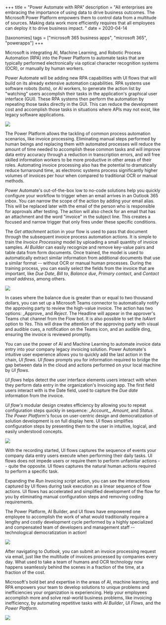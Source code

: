 +++
title = "Power Automate with RPA"
description = "All enterprises are embracing the importance of using data to drive business outcomes. The Microsoft Power Platform empowers them to control data from a multitude of sources. Making data work more efficiently requires that all employees can deploy it to drive business impact. "
date = 2020-04-14

[taxonomies]
tags = ["microsoft 365 business apps", "microsoft 365", "powerapps"]
+++

Microsoft is integrating AI, Machine Learning, and Robotic Process
Automation (RPA) into the Power Platform to automate tasks that
are typically performed electronically via optical character recognition
systems (OCR), or manually by human workers.

Power Automate will be adding new RPA capabilities with UI
flows that will build on its already extensive automation capabilities.
RPA systems use software robots (bots), or AI workers, to
generate the action list by "watching" users accomplish their tasks in
the application's graphical user interface (GUI). These
RPA systems then perform the automation by repeating those
tasks directly in the GUI. This can reduce the development cost
and accomplish those tasks in situations where APIs may not
exist, like legacy software applications.

![](https://o365hq.com/images/721.png)

The Power Platform allows the tackling of common process automation scenarios,
like invoice processing. Eliminating manual steps performed by human
beings and replacing them with automated processes will reduce the
amount of time needed to accomplish these common tasks and will
improve data entry accuracy through a reduction in transcription errors,
and will free skilled information workers to be more productive in other
areas of their roles. Automating invoice processing also has the
potential to dramatically reduce turnaround time, as electronic systems
process significantly higher volumes of invoices per hour when compared
to traditional OCR or manual methods.

Power Automate's out-of-the-box low to no-code solutions help you
quickly configure your workflow to trigger when an email arrives in an
Outlook 365 inbox. You can narrow the scope of the action by adding your
email alias. This will be replaced later with the email of the person
who is responsible for approvals after testing. The action will also
check for an email that has an attachment and the word "invoice" in the
subject line. This creates a focused and narrow trigger that only fires
under these specific conditions.

The *Get attachment* action in your flow is used to pass that document
through the subsequent invoice process automation actions. It is simple
to train the *Invoice Processing* model by uploading a small quantity of
invoice samples. *AI Builder* can easily recognize and remove key-value
pairs and table data from form documents. Once trained, the model is
used to automatically extract similar information from additional
documents that use a similar format -- without OCR or manual
human processes. During the training process, you can easily select the
fields from the invoice that are important, like *Due Date*, *Bill to*,
*Balance due*, *Primary contact*, and *Contact email address*, among
others.

![](https://o365hq.com/images/722.png)

In cases where the balance due is greater than or equal to two thousand
dollars, you can set up a Microsoft Teams connector to automatically
notify the approving party to review the high-value invoice. The action
has two options: \_Approve\_ and *Reject*. The Headline will appear in
the approver's Teams chat channel from the Flow bot. It is also possible
to set the *IsAlert* option to *Yes*. This will draw the attention of
the approving party with visual and audible cues, a notification on the
Teams icon, and an audible ding, ensuring the invoice is reviewed
promptly.

You can use the power of AI and Machine Learning to automate invoice
data entry into your company legacy invoicing solution. Power Automate's
intuitive user experience allows you to quickly add the last action in
the chain, *UI flows*. *UI flows* prompts you for information required
to bridge the gap between data in the cloud and actions performed on
your local machine by *UI flows*.

*UI flows* helps detect the user interface elements users interact with
when they perform data entry in the organization's Invoicing app. The
first field users interact with is the Date field, used to capture the
*Due date* information from the invoice.

*UI flow's* modular design creates efficiency by allowing you to repeat
configuration steps quickly in sequence: \_Account\_, *Amount*, and
*Status*. *The Power Platform's* focus on user-centric design and
democratization of solution development is on full display here. UI
flows simplifies configuration steps by presenting them to the user in
intuitive, logical, and easily understood concepts.

![](https://o365hq.com/images/723.png)

With the recording started, UI flows captures the sequence of events
your company data entry users execute when performing their daily tasks.
UI flows does not impede users or require them to perform unfamiliar
actions -- quite the opposite. UI flows captures the natural human actions
required to perform a specific task.

Expanding the *Run Invoicing script* action, you can see the
interactions captured by UI flows during task execution as a linear
sequence of flow actions. UI flows has accelerated and simplified
development of the flow for you by eliminating manual configuration
steps and removing coding requirements.

The Power Platform, AI Builder, and UI flows have empowered one employee
to accomplish the work of what would traditionally require a lengthy and
costly development cycle performed by a highly specialized and compensated
team of developers and management staff -- technological democratization
in action!

![](https://o365hq.com/images/724.png)

After navigating to *Outlook*, you can submit an invoice processing
request via email, just like the multitude of invoices processed by
companies every day. What used to take a team of humans and OCR
technology now happens seamlessly behind the scenes in a fraction of the
time, at a fraction of the cost.

Microsoft's bold bet and expertise in the areas of AI, machine learning,
and RPA empowers your team to develop solutions to unique
problems and inefficiencies your organization is experiencing. Help your
employees accomplish more and solve real-world business problems, like
invoicing inefficiency, by automating repetitive tasks with *AI
Builder*, *UI Flows*, and the *Power Platform*.

![](https://o365hq.com/images/725.png)
